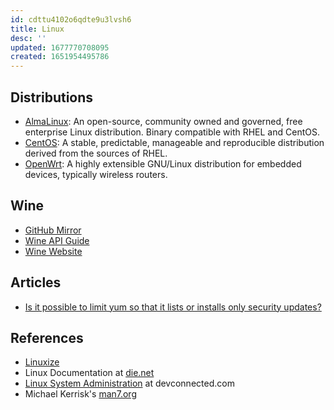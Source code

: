 ```yaml
---
id: cdttu4102o6qdte9u3lvsh6
title: Linux
desc: ''
updated: 1677770708095
created: 1651954495786
---
```


## Distributions

- [AlmaLinux](https://almalinux.org): An open-source, community owned and governed, free enterprise Linux distribution.
Binary compatible with RHEL and CentOS.
- [CentOS](https://www.centos.org): A stable, predictable, manageable and reproducible distribution derived from the sources of RHEL.
- [OpenWrt](https://openwrt.org): A highly extensible GNU/Linux distribution for embedded devices, typically wireless routers.

## Wine

- [GitHub Mirror](https://github.com/wine-mirror/wine)
- [Wine API Guide](https://source.winehq.org/WineAPI/)
- [Wine Website](https://www.winehq.org/)

## Articles

- [Is it possible to limit yum so that it lists or installs only security updates?](https://access.redhat.com/solutions/10021)

## References

- [Linuxize](https://linuxize.com/)
- Linux Documentation at [die.net](https://linux.die.net/)
- [Linux System Administration](https://devconnected.com/category/linux-administration/) at devconnected.com
- Michael Kerrisk's [man7.org](https://man7.org/index.html)
